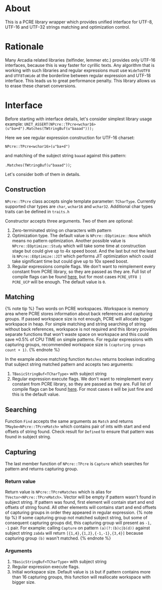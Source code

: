 # About
This is a PCRE library wrapper which provides unified interface for UTF-8, UTF-16 and UTF-32 strings matching and optimization control.

# Rationale
Many Arcadia related libraries (telfinder, lemmer etc.) provides only UTF-16 interfaces, because this is way faster for cyrillic texts. Any algorithm that is working with such libraries and regular expressions must use `WideToUTF8` and `UTF8ToWide` at the borderline between regular expression and UTF-18 interface. This leads us to great performance penalty.
This library allows us to erase these charset conversions.

# Interface

Before starting with interface details, let's consider simplest library usage example:
`UNIT_ASSERT(NPcre::TPcre<wchar16>(u"ba+d").Matches(TWtringBuf(u"baaad")));` 

Here we see regular expression construction for UTF-16 charset:

`NPcre::TPcre<wchar16>(u"ba+d")`

and matching of the subject string `baaad` against this pattern:

`.Matches(TWtringBuf(u"baaad"))`; 

Let's consider both of them in details.

## Construction
`NPcre::TPcre` class accepts single template parameter: `TCharType`. Currently supported char types are `char`, `wchar16` and `wchar32`. Additional char types traits can be defined in `traits.h`

Constructor accepts three arguments. Two of them are optional:
1. Zero-terminated string on characters with pattern
2. Optimization type. The default value is `NPcre::EOptimize::None` which means no pattern optimization. Another possible value is `NPcre::EOptimize::Study` which will take some time at construction stage but could give up to 4x speed boost. And the last but not the least is `NPcre::EOptimize::JIT` which performs JIT optimization which could take significant time but could give up to 10x speed boost.
3. Regular expressions compile flags. We don't want to reimplement every constant from PCRE library, so they are passed as they are. Full list of compile flags can be found [here](https://www.pcre.org/original/doc/html/pcre_compile2.html), but for most cases `PCRE_UTF8 | PCRE_UCP` will be enough. The default value is `0`.

## Matching
{% note tip %}
Two words on PCRE workspaces. Workspace is memory area where PCRE stores information about back references and capturing groups. If passed workspace size is not enough, PCRE will allocate bigger workspace in heap. For simple matching and string searching of string without back references, workspace is not required and this library provides separate functions that won't waste space on workspace and this could save ≈0.5% of CPU TIME on simple patterns.
For regular expressions with capturing groups, recommended workspace size is `(capturing groups count + 1)`.
{% endnote %}

In the example above matching function `Matches` returns boolean indicating that subject string matched pattern and accepts two arguments:
1. `TBasicStringBuf<TCharType>` with subject string
2. Regular expression execute flags. We don't want to reimplement every constant from PCRE library, so they are passed as they are. Full list of compile flags can be found [here](https://www.pcre.org/original/doc/html/pcre_exec.html). For most cases `0` will be just fine and this is the default value.

## Searching
Function `Find` accepts the same arguments as `Match` and returns `TMaybe<NPcre::TPcreMatch>` which contains pair of ints with start and end offsets of string found. Check result for `Defined` to ensure that pattern was found in subject string.

## Capturing
The last member function of `NPcre::TPcre` is `Capture` which searches for pattern and returns capturing group.

### Return value
Return value is `NPcre::TPcreMatches` which is alias for `TVector<NPcre::TPcreMatch>`.
Vector will be empty if pattern wasn't found in subject string.
If pattern was found, first element will contain start and end offsets of string found.
All other elements will contains start and end offsets of capturing groups in order they appeared in regular expression.
{% note tip %}
If some capturing group not matched subject string, but some of consequent capturing groups did, this capturing group will present as `-1, -1` pair.
For example: calling `Capture` on pattern `(a)(?:(b)c|b(d))` against subject string `zabda` will return `[{1,4},{1,2},{-1,-1},{3,4}]` because capturing group `(b)` wasn't matched.
{% endnote %}
### Arguments
1. `TBasicStringBuf<TCharType>` with subject string
2. Regular expression execute flags.
3. Initial workspace size. Default value is `16` but if pattern contains more than 16 capturing groups, this function will reallocate workspace with bigger size.

